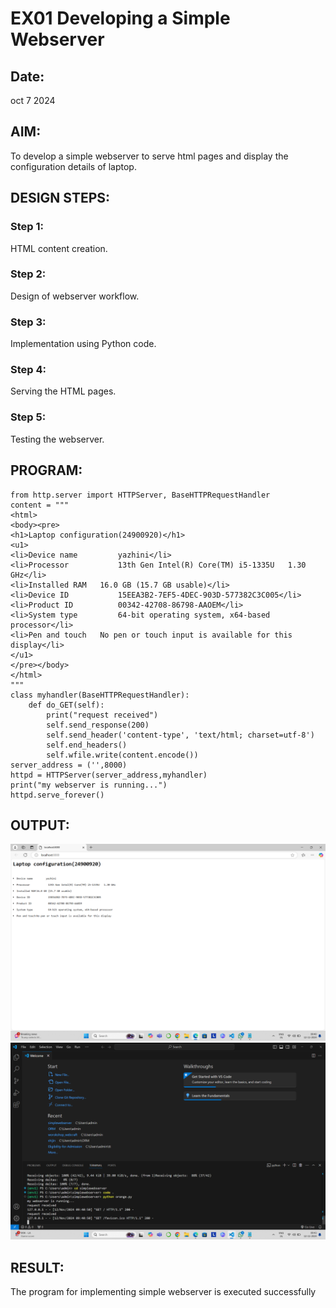 # EX01 Developing a Simple Webserver
## Date:
oct 7 2024

## AIM:
To develop a simple webserver to serve html pages and display the configuration details of laptop.

## DESIGN STEPS:
### Step 1: 
HTML content creation.

### Step 2:
Design of webserver workflow.

### Step 3:
Implementation using Python code.

### Step 4:
Serving the HTML pages.

### Step 5:
Testing the webserver.

## PROGRAM:
```
from http.server import HTTPServer, BaseHTTPRequestHandler
content = """
<html>
<body><pre>
<h1>Laptop configuration(24900920)</h1> 
<u1>
<li>Device name         yazhini</li>
<li>Processor	        13th Gen Intel(R) Core(TM) i5-1335U   1.30 GHz</li>
<li>Installed RAM	16.0 GB (15.7 GB usable)</li>
<li>Device ID	        15EEA3B2-7EF5-4DEC-903D-577382C3C005</li>
<li>Product ID	        00342-42708-86798-AAOEM</li>
<li>System type	        64-bit operating system, x64-based processor</li>
<li>Pen and touch	No pen or touch input is available for this display</li>
</u1>
</pre></body>
</html>
"""
class myhandler(BaseHTTPRequestHandler):
    def do_GET(self):
        print("request received")
        self.send_response(200)
        self.send_header('content-type', 'text/html; charset=utf-8')
        self.end_headers()
        self.wfile.write(content.encode())
server_address = ('',8000)
httpd = HTTPServer(server_address,myhandler)
print("my webserver is running...")
httpd.serve_forever()
```


## OUTPUT:
![alt text](<Screenshot (35).png>)
![alt text](<Screenshot (37).png>)
## RESULT:
The program for implementing simple webserver is executed successfully
